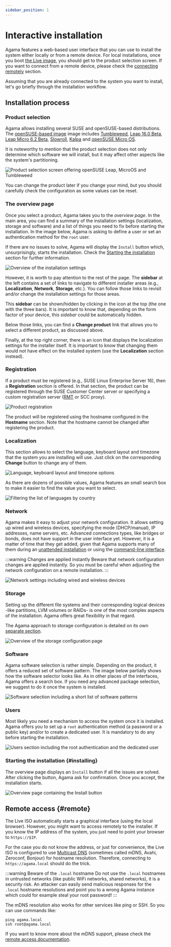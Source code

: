 ```yaml
---
sidebar_position: 1
---
```


# Interactive installation

Agama features a web-based user interface that you can use to install the system either locally or
from a remote device. For local installations, once you boot [the Live image](/download), you
should get to the product selection screen. If you want to connect from a remote device, please
check the [connecting remotely](#remote) section.

Assuming that you are already connected to the system you want to install, let's go briefly through
the installation workflow.

## Installation process

### Product selection

Agama allows installing several SUSE and openSUSE-based distributions. The [openSUSE-based
image](/download) image includes [Tumbleweed](https://www.opensuse.org/#Tumbleweed),
[Leap 16.0 Beta](https://get.opensuse.org/leap/16.0/), [Leap Micro 6.2 Beta](https://en.opensuse.org/Portal:Leap_Micro), [Slowroll](https://en.opensuse.org/Portal:Slowroll), [Kalpa](https://kalpadesktop.org/) and [openSUSE Micro
OS](https://get.opensuse.org/microos/).

It is noteworthy to mention that the product selection does not only determine which software we
will install, but it may affect other aspects like the system's partitioning.

![Product selection screen offering openSUSE Leap, MicroOS and
Tumbleweed](/img/user/product-selection.png)

You can change the product later if you change your mind, but you should carefully check the
configuration as some values can be reset.

### The overview page

Once you select a product, Agama takes you to the _overview page_. In the main area, you can find a
summary of the installation settings (localization, storage and software) and a list of things you
need to fix before starting the installation. In the image below, Agama is asking to define a user
or set an authentication method for the `root` user.

If there are no issues to solve, Agama will display the `Install` button which, unsurprisingly,
starts the installation. Check the [Starting the installation](#installing) section for further
information.

![Overview of the installation settings](/img/user/overview.png)

However, it is worth to pay attention to the rest of the page. The **sidebar** at the left contains a
set of links to navigate to different installer areas (e.g., **Localization**, **Network**,
**Storage**, etc.). You can follow those links to revisit and/or change the installation settings
for those areas.

This **sidebar** can be shown/hidden by clicking in the icon at the top (the one with the three
bars). It is important to know that, depending on the form factor of your device, this _sidebar_
could be automatically hidden.

Below those links, you can find a **Change product** link that allows you to select a different
product, as discussed above.

Finally, at the top right corner, there is an icon that displays the localization settings for the
installer itself. It is important to know that changing them would not have effect on the installed
system (use the **Localization** section instead).

### Registration

If a product must be registered (e.g., SUSE Linux Enterprise Server 16), then a **Registration**
section is offered. In that section, the product can be registered through the SUSE Customer Center
server or specifying a custom registration server ([RMT](https://documentation.suse.com/en-us/sles/15-SP7/html/SLES-all/rmt-overview.html) or SCC proxy).

![Product registration](/img/user/registration.png)

The product will be registered using the hostname configured in the **Hostname** section. Note that
the hostname cannot be changed after registering the product.

### Localization

This section allows to select the language, keyboard layout and timezone that the system you are
installing will use. Just click on the corresponding **Change** button to change any of them.

![Language, keyboard layout and timezone options](/img/user/localization.png)

As there are dozens of possible values, Agama features an small search box to make it easier to find
the value you want to select.

![Filtering the list of languages by country](/img/user/select-language.png)

### Network

Agama makes it easy to adjust your network configuration. It allows setting up wired and wireless
devices, specifying the mode (DHCP/manual), IP addresses, name servers, etc. Advanced
connections types, like bridges or bonds, does not have support in the user interface yet. However,
it is a matter of time that they get added, given that Agama supports many of them during an
[unattended installation](../unattended/index.md) or using the [command-line interface](../cli.md).

:::warning Changes are applied instantly
Beware that network configuration changes are applied instantly. So you must be careful when
adjusting the network configuration on a remote installation.
:::

![Network settings including wired and wireless devices](/img/user/network.png)

### Storage

Setting up the different file systems and their corresponding logical devices -like partitions,
LVM volumes or RAIDs- is one of the most complex aspects of the installation. Agama offers
great flexibility in that regard.

The Agama approach to storage configuration is detailed on its own [separate section](./storage.md).

![Overview of the storage configuration page](/img/user/storage-overview.png)

### Software

Agama software selection is rather simple. Depending on the product, it offers a reduced set of
software pattern. The image below partially shows how the software selector looks like. As in other
places of the interfaces, Agama offers a search box. If you need any advanced package selection, we
suggest to do it once the system is installed.

![Software selection including a short list of software patterns](/img/user/software.png)

### Users

Most likely you need a mechanism to access the system once it is installed. Agama offers you to set
up a `root` authentication method (a password or a public key) and/or to create a dedicated user. It
is mandatory to do any before starting the installation.

![Users section including the root authentication and the dedicated user](/img/user/users.png)

### Starting the installation {#installing}

The overview page displays an `Install` button if all the issues are solved. After clicking the
button, Agama ask for confirmation. Once you accept, the installation starts.

![Overview page containing the `Install` button](/img/user/install-button.png)

## Remote access {#remote}

The Live ISO automatically starts a graphical interface (using the local browser). However, you
might want to access remotely to the installer. If you know the IP address of the system, you just
need to point your browser to `https://$IP`.

For the case you do not know the address, or just for convenience, the Live ISO is configured to use
[Multicast DNS](https://en.wikipedia.org/wiki/Multicast_DNS) (sometimes called mDNS, Avahi,
Zeroconf, Bonjour) for hostname resolution. Therefore, connecting to `https://agama.local` should do
the trick.

:::warning Beware of the `.local` hostname
Do not use the `.local` hostnames in untrusted networks (like public WiFi networks, shared
networks), it is a security risk. An attacker can easily send malicious responses for the `.local`
hostname resolutions and point you to a wrong Agama instance which could for example steal your root
password!
:::

The mDNS resolution also works for other services like ping or SSH. So you can use commands like:

```shell
ping agama.local
ssh root@agama.local
```

If you want to know more about the mDNS support, please check the [remote access
documentation](../remote.md).
